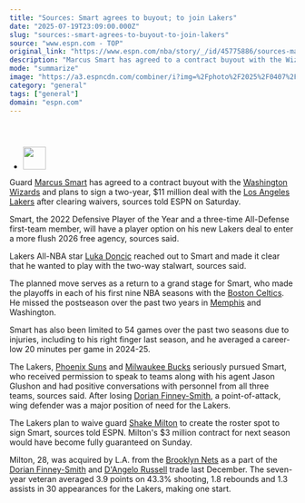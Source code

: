 ```yaml
---
title: "Sources: Smart agrees to buyout; to join Lakers"
date: "2025-07-19T23:09:00.000Z"
slug: "sources:-smart-agrees-to-buyout-to-join-lakers"
source: "www.espn.com - TOP"
original_link: "https://www.espn.com/nba/story/_/id/45775886/sources-marcus-smart-plans-join-lakers-wizards-buyout"
description: "Marcus Smart has agreed to a contract buyout with the Wizards and plans to sign a two-year, $11 million deal with the Lakers after clearing waivers, sources told ESPN."
mode: "summarize"
image: "https://a3.espncdn.com/combiner/i?img=%2Fphoto%2F2025%2F0407%2Fr1474912_1296x729_16%2D9.jpg"
category: "general"
tags: ["general"]
domain: "espn.com"
---
```

<div id="readability-page-1" class="page"><section id="article-feed" data-behavior="author_overlay article_header_news_feed_item_meta article_legal_footer"><article data-id="45775886" data-behavior="story_scroll story_progress" data-src="/nba/story/_/id/45775886/sources-marcus-smart-plans-join-lakers-wizards-buyout"><div><header></header><div><div><ul><li><p><img src="https://a.espncdn.com/combiner/i?img=/i/columnists/full/charania_shams.png&amp;h=80&amp;w=80&amp;scale=crop" alt="" width="40" height="40"></p></li></ul></div><p>Guard <a data-player-guid="f5096a5b-cbc5-1d7f-d406-56c623c434e5" href="https://www.espn.com/nba/player/_/id/2990992/marcus-smart">Marcus Smart</a> has agreed to a contract buyout with the <a data-clubhouse-guid="64d73af6-b8ec-e213-87e8-a4eab3a692e7" href="https://www.espn.com/nba/team/_/name/wsh/washington-wizards">Washington Wizards</a> and plans to sign a two-year, $11 million deal with the <a data-clubhouse-guid="2876e98b-b9bc-2920-4319-46e6943f8be4" href="https://www.espn.com/nba/team/_/name/lal/los-angeles-lakers">Los Angeles Lakers</a> after clearing waivers, sources told ESPN on Saturday.</p><p>Smart, the 2022 Defensive Player of the Year and a three-time All-Defense first-team member, will have a player option on his new Lakers deal to enter a more flush 2026 free agency, sources said.</p><p>Lakers All-NBA star <a data-player-guid="583794eb-0f38-9bbd-3e25-9dd33b7f83b8" href="https://www.espn.com/nba/player/_/id/3945274/luka-doncic">Luka Doncic</a> reached out to Smart and made it clear that he wanted to play with the two-way stalwart, sources said.</p><p>The planned move serves as a return to a grand stage for Smart, who made the playoffs in each of his first nine NBA seasons with the <a data-clubhouse-guid="2ca761df-5f60-b2e9-22ed-e099c46d889b" href="https://www.espn.com/nba/team/_/name/bos/boston-celtics">Boston Celtics</a>. He missed the postseason over the past two years in <a href="https://www.espn.com/nba/team/_/name/mem/memphis-grizzlies">Memphis</a> and Washington.</p><p>Smart has also been limited to 54 games over the past two seasons due to injuries, including to his right finger last season, and he averaged a career-low 20 minutes per game in 2024-25.</p><p>The Lakers, <a data-clubhouse-guid="c6eade89-5971-0e84-8ccb-cd91482b2b50" href="https://www.espn.com/nba/team/_/name/phx/phoenix-suns">Phoenix Suns</a> and <a data-clubhouse-guid="f59bbabc-eedb-9ad2-c5dd-9bcd9f450a2f" href="https://www.espn.com/nba/team/_/name/mil/milwaukee-bucks">Milwaukee Bucks</a> seriously pursued Smart, who received permission to speak to teams along with his agent Jason Glushon and had positive conversations with personnel from all three teams, sources said. After losing <a href="https://www.espn.com/nba/player/_/id/2578185/dorian-finney-smith">Dorian Finney-Smith</a>, a point-of-attack, wing defender was a major position of need for the Lakers.</p><p>The Lakers plan to waive guard <a data-player-guid="6575a351-3a38-c256-f17d-4f2aa62ad2ce" href="https://www.espn.com/nba/player/_/id/3915195/shake-milton">Shake Milton</a> to create the roster spot to sign Smart, sources told ESPN. Milton's $3 million contract for next season would have become fully guaranteed on Sunday.</p><p>Milton, 28, was acquired by L.A. from the <a data-clubhouse-guid="926db769-d35e-e282-9d7e-a05001d774ab" href="https://www.espn.com/nba/team/_/name/bkn/brooklyn-nets">Brooklyn Nets</a> as a part of the <a data-player-guid="e05f4c3a-a0a6-e87f-d752-a5c092b7f474" href="https://www.espn.com/nba/player/_/id/2578185/dorian-finney-smith">Dorian Finney-Smith</a> and <a data-player-guid="155978bc-3f36-925f-c5b2-b0f15c5a2a13" href="https://www.espn.com/nba/player/_/id/3136776/dangelo-russell">D'Angelo Russell</a> trade last December. The seven-year veteran averaged 3.9 points on 43.3% shooting, 1.8 rebounds and 1.3 assists in 30 appearances for the Lakers, making one start.</p>
</div></div></article></section></div>